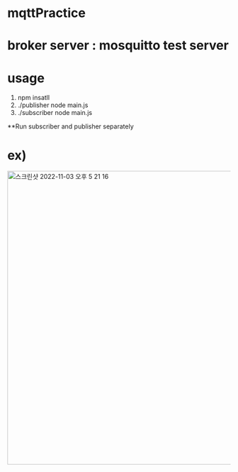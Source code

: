 # mqttPractice

# broker server : mosquitto test server

# usage

1.  npm insatll
2.  ./publisher
    node main.js
3.  ./subscriber
    node main.js

\*\*Run subscriber and publisher separately

# ex)
<img width="662" alt="스크린샷 2022-11-03 오후 5 21 16" src="https://user-images.githubusercontent.com/105476777/199674743-d2e00853-f87d-4cfd-a1a4-f197bf5ce6b3.png">
